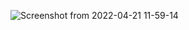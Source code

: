 ![Screenshot from 2022-04-21 11-59-14](https://user-images.githubusercontent.com/100403913/164388913-da088b2c-af8c-4284-82cb-afae25fd43ff.png)
